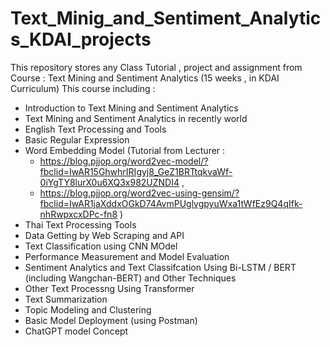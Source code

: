 # Text_Minig_and_Sentiment_Analytics_KDAI_projects
This repository stores any Class Tutorial  , project and assignment from Course : Text Mining and Sentiment Analytics (15 weeks ,  in KDAI Curriculum)
This course including :
- Introduction to Text Mining and Sentiment Analytics
- Text Mining and Sentiment Analytics in recently world
- English Text Processing and Tools
- Basic Regular Expression
- Word Embedding Model
  (Tutorial from Lecturer :
  - https://blog.pjjop.org/word2vec-model/?fbclid=IwAR15GhwhrIRIgyj8_GeZ1BRTtqkvaWf-0iYgTY8lurX0u6XQ3x982UZNDI4  ,
  - https://blog.pjjop.org/word2vec-using-gensim/?fbclid=IwAR1jaXddxOGkD74AvmPUglvgpyuWxa1tWfEz9Q4qIfk-nhRwpxcxDPc-fn8  )
- Thai Text Processing Tools
- Data Getting by Web Scraping and API
- Text Classification using CNN MOdel
- Performance Measurement and Model Evaluation
- Sentiment Analytics and Text Classifcation Using Bi-LSTM / BERT (including Wangchan-BERT) and Other Techniques
- Other Text Processng Using Transformer
- Text Summarization
- Topic Modeling and Clustering
- Basic Model Deployment (using Postman)
- ChatGPT model Concept 
